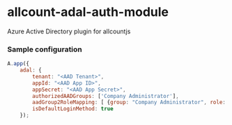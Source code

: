 # allcount-adal-auth-module
Azure Active Directory plugin for allcountjs


### Sample configuration
```javascript
A.app({
    adal: {
        tenant: "<AAD Tenant>",  
        appId: "<AAD App ID>",
        appSecret: "<AAD App Secret>",
        authorizedAADGroups: ['Company Administrator'],
        aadGroup2RoleMapping: [ {group: "Company Administrator", role: "admin"}, {group: "allcountmanagers", role: "manager"}],
        isDefaultLoginMethod: true
    });
```

